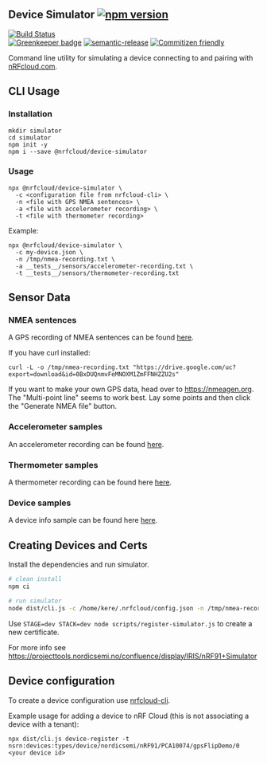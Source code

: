 ## Device Simulator [![npm version](https://img.shields.io/npm/v/@nrfcloud/device-simulator.svg)](https://www.npmjs.com/package/@nrfcloud/device-simulator)

[![Build Status](https://codebuild.us-east-1.amazonaws.com/badges?uuid=eyJlbmNyeXB0ZWREYXRhIjoiaUdxVzMyUXFBdE9RWEdUaUk0cW5SSTA0QzFZbEFBblpscVp5d2w1Sjd0T0p1L1BaWUN4OEo1Z2F0c2JOOThvMDB0ZWdpdkE5ejBPRDB1cXFVYUpMR3lJPSIsIml2UGFyYW1ldGVyU3BlYyI6Ik9xNFJJbzBGZzVwRGZNSjciLCJtYXRlcmlhbFNldFNlcmlhbCI6MX0%3D&branch=saga)](https://console.aws.amazon.com/codesuite/codebuild/projects/device-simulator/history?region=us-east-1)  
[![Greenkeeper badge](https://badges.greenkeeper.io/nRFCloud/device-simulator.svg)](https://greenkeeper.io/)
[![semantic-release](https://img.shields.io/badge/%20%20%F0%9F%93%A6%F0%9F%9A%80-semantic--release-e10079.svg)](https://github.com/semantic-release/semantic-release)
[![Commitizen friendly](https://img.shields.io/badge/commitizen-friendly-brightgreen.svg)](http://commitizen.github.io/cz-cli/)

Command line utility for simulating a device connecting to and pairing with [nRFcloud.com](https://nRFCloud.com).


## CLI Usage

### Installation
    
    mkdir simulator
    cd simulator
    npm init -y
    npm i --save @nrfcloud/device-simulator

### Usage

    npx @nrfcloud/device-simulator \
      -c <configuration file from nrfcloud-cli> \
      -n <file with GPS NMEA sentences> \
      -a <file with accelerometer recording> \
      -t <file with thermometer recording>
    
Example:

    npx @nrfcloud/device-simulator \
      -c my-device.json \
      -n /tmp/nmea-recording.txt \
      -a __tests__/sensors/accelerometer-recording.txt \
      -t __tests__/sensors/thermometer-recording.txt
    
## Sensor Data

### NMEA sentences

A GPS recording of NMEA sentences can be found [here](https://drive.google.com/uc?export=download&id=0BxDUQnmvFeMNOXM1ZmFFNHZZU2s).
         
If you have curl installed:
    
    curl -L -o /tmp/nmea-recording.txt "https://drive.google.com/uc?export=download&id=0BxDUQnmvFeMNOXM1ZmFFNHZZU2s"

If you want to make your own GPS data, head over to https://nmeagen.org. The "Multi-point line" seems to work best. Lay some points and then click the "Generate NMEA file" button.    

### Accelerometer samples

An accelerometer recording can be found [here](./__tests__/sensors/accelerometer-recording.txt).

### Thermometer samples

A thermometer recording can be found here [here](./__tests__/sensors/thermometer-recording.txt).

### Device samples

A device info sample can be found here [here](./__tests__/sensors/device-info-recording.txt).

## Creating Devices and Certs

Install the dependencies and run simulator.

```bash
# clean install
npm ci

# run simulator
node dist/cli.js -c /home/kere/.nrfcloud/config.json -n /tmp/nmea-recording.txt -a __tests__/sensors/accelerometer-recording.txt -t __tests__/sensors/thermometer-recording.txt -d __tests__/sensors/device-info-recording.txt
```

Use `STAGE=dev STACK=dev node scripts/register-simulator.js` to create a new certificate.

For more info see https://projecttools.nordicsemi.no/confluence/display/IRIS/nRF91+Simulator

## Device configuration

To create a device configuration use [nrfcloud-cli](https://github.com/NordicPlayground/nrfcloud-cli).
 
Example usage for adding a device to nRF Cloud (this is not associating a device with a tenant):
    
    npx dist/cli.js device-register -t nsrn:devices:types/device/nordicsemi/nRF91/PCA10074/gpsFlipDemo/0 <your device id>
